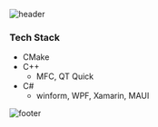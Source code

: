 ![header](https://capsule-render.vercel.app/api?type=waving&&color=gradient&height=80&section=header&fontSize=90)
### Tech Stack  
- CMake
- C++  
  - MFC, QT Quick  
- C#  
  - winform, WPF, Xamarin, MAUI  

![footer](https://capsule-render.vercel.app/api?type=waving&&color=gradient&height=80&section=footer&fontSize=90)
